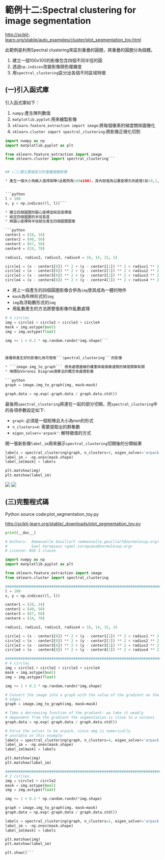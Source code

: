 # **範例十二:Spectral clustering for image segmentation**

http://scikit-learn.org/stable/auto_examples/cluster/plot_segmentation_toy.html

此範例是利用Spectral clustering來區別重疊的圓圈，將重疊的圓圈分為個體。

1. 建立一個100x100的影像包含四個不同半徑的圓
2. 透過```np.indices```改變影像顏色複雜度
3. 用```spectral_clustering```區分出各個不同區域特徵


## (一)引入函式庫
引入函式庫如下：
1. ```numpy```:產生陣列數值
2. ```matplotlib.pyplot```:用來繪製影像
3. ```sklearn.feature_extraction import image```:將每個像素的梯度關係圖像化
4. ```sklearn.cluster import spectral_clustering```:將影像正規化切割


```python
import numpy as np
import matplotlib.pyplot as plt

from sklearn.feature_extraction import image
from sklearn.cluster import spectral_clustering```


## (二)建立要被區分的重疊圓圈影像

* 產生一個大小為輸入值得矩陣(此範例為100x100)，其內部值為沿著座標方向遞增(如:0,1,...)的值。


```python
l = 100
x, y = np.indices((l, l))```

* 建立四個圓圈的圓心座標並給定座標值
* 給定四個圓圈的半徑長度
* 將圓心座標與半徑結合產生四個圓圈圖像

```python
center1 = (28, 24)
center2 = (40, 50)
center3 = (67, 58)
center4 = (24, 70)

radius1, radius2, radius3, radius4 = 16, 14, 15, 14

circle1 = (x - center1[0]) ** 2 + (y - center1[1]) ** 2 < radius1 ** 2
circle2 = (x - center2[0]) ** 2 + (y - center2[1]) ** 2 < radius2 ** 2
circle3 = (x - center3[0]) ** 2 + (y - center3[1]) ** 2 < radius3 ** 2
circle4 = (x - center4[0]) ** 2 + (y - center4[1]) ** 2 < radius4 ** 2
```
* 將上一段產生的四個圓圈影像合併為```img```使其成為一體的物件
* ```mask```為布林形式的```img```
* ```img```為浮點數形式的```img```
* 用亂數產生的方法將整張影像作亂數處理


```python
# 4 circles
img = circle1 + circle2 + circle3 + circle4
mask = img.astype(bool)
img = img.astype(float)

img += 1 + 0.2 * np.random.randn(*img.shape)```



接著將產生好的影像化為可使用```spectral_clustering```的影像

* ```image.img_to_graph``` 用來處理邊緣的權重與每個像速間的梯度關聯有關
* 用類似Voronoi Diagram演算法的概念來處理影像

```python
graph = image.img_to_graph(img, mask=mask)

graph.data = np.exp(-graph.data / graph.data.std())
```
最後用```spectral_clustering```將連在一起的部分切開，而```spectral_clustering```中的各項參數設定如下:
* ```graph```: 必須是一個矩陣且大小為nxn的形式
* ```n_clusters=4```: 需要提取出的群集數
* ```eigen_solver='arpack'```: 解特徵值的方式

開一張新影像```label_im```用來展示```spectral_clustering```切開後的分類結果

```python
labels = spectral_clustering(graph, n_clusters=4, eigen_solver='arpack')
label_im = -np.ones(mask.shape)
label_im[mask] = labels

plt.matshow(img)
plt.matshow(label_im)
```
![](http://scikit-learn.org/stable/_images/plot_segmentation_toy_001.png)
![](http://scikit-learn.org/stable/_images/plot_segmentation_toy_002.png)


## (三)完整程式碼
Python source code:plot_segmentation_toy.py

http://scikit-learn.org/stable/_downloads/plot_segmentation_toy.py


```python
print(__doc__)

# Authors:  Emmanuelle Gouillart <emmanuelle.gouillart@normalesup.org>
#           Gael Varoquaux <gael.varoquaux@normalesup.org>
# License: BSD 3 clause

import numpy as np
import matplotlib.pyplot as plt

from sklearn.feature_extraction import image
from sklearn.cluster import spectral_clustering

###############################################################################
l = 100
x, y = np.indices((l, l))

center1 = (28, 24)
center2 = (40, 50)
center3 = (67, 58)
center4 = (24, 70)

radius1, radius2, radius3, radius4 = 16, 14, 15, 14

circle1 = (x - center1[0]) ** 2 + (y - center1[1]) ** 2 < radius1 ** 2
circle2 = (x - center2[0]) ** 2 + (y - center2[1]) ** 2 < radius2 ** 2
circle3 = (x - center3[0]) ** 2 + (y - center3[1]) ** 2 < radius3 ** 2
circle4 = (x - center4[0]) ** 2 + (y - center4[1]) ** 2 < radius4 ** 2

###############################################################################
# 4 circles
img = circle1 + circle2 + circle3 + circle4
mask = img.astype(bool)
img = img.astype(float)

img += 1 + 0.2 * np.random.randn(*img.shape)

# Convert the image into a graph with the value of the gradient on the
# edges.
graph = image.img_to_graph(img, mask=mask)

# Take a decreasing function of the gradient: we take it weakly
# dependent from the gradient the segmentation is close to a voronoi
graph.data = np.exp(-graph.data / graph.data.std())

# Force the solver to be arpack, since amg is numerically
# unstable on this example
labels = spectral_clustering(graph, n_clusters=4, eigen_solver='arpack')
label_im = -np.ones(mask.shape)
label_im[mask] = labels

plt.matshow(img)
plt.matshow(label_im)

###############################################################################
# 2 circles
img = circle1 + circle2
mask = img.astype(bool)
img = img.astype(float)

img += 1 + 0.2 * np.random.randn(*img.shape)

graph = image.img_to_graph(img, mask=mask)
graph.data = np.exp(-graph.data / graph.data.std())

labels = spectral_clustering(graph, n_clusters=2, eigen_solver='arpack')
label_im = -np.ones(mask.shape)
label_im[mask] = labels

plt.matshow(img)
plt.matshow(label_im)

plt.show()```
